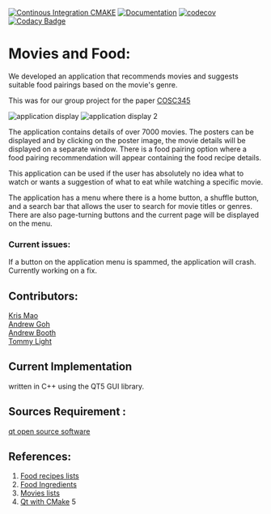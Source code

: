 [![Continous Integration CMAKE](https://github.com/vicmon810/COSC345/actions/workflows/cmake.yaml/badge.svg)](https://github.com/vicmon810/COSC345/actions/workflows/cmake.yaml)
[![Documentation](https://codedocs.xyz/vicmon810/COSC345.svg)](https://codedocs.xyz/vicmon810/COSC345/)
[![codecov](https://codecov.io/gh/vicmon810/COSC345/graph/badge.svg?token=P25HQT144Q)](https://codecov.io/gh/vicmon810/COSC345)
[![Codacy Badge](https://app.codacy.com/project/badge/Grade/db37ffc37f4b44fdb96f0b6e863c1410)](https://app.codacy.com/gh/vicmon810/COSC345/dashboard?utm_source=gh&utm_medium=referral&utm_content=&utm_campaign=Badge_grade)

# Movies and Food:
We developed an application that recommends movies and suggests suitable food pairings based on the movie's genre. 

This was for our group project for the paper [COSC345](https://www.otago.ac.nz/courses/papers?papercode=COSC345#t-2024)

![application display](https://i.imgur.com/2LmEOjw.png)
![application display 2](https://i.imgur.com/n7XlZN0.png)

The application contains details of over 7000 movies. The posters can be displayed and by clicking on the poster image, the movie details will be displayed
on a separate window. There is a food pairing option where a food pairing recommendation will appear containing the food recipe details.

This application can be used if the user has absolutely no idea what to watch or wants a suggestion of what to eat while watching a specific movie.

The application has a menu where there is a home button, a shuffle button, and a search bar that allows the user to search for movie titles or genres.
There are also page-turning buttons and the current page will be displayed on the menu.

### Current issues:
If a button on the application menu is spammed, the application will crash. Currently working on a fix.

## Contributors: 
[Kris Mao](https://github.com/vicmon810) <br>
[Andrew Goh](https://github.com/andre2410) <br>
[Andrew Booth](https://github.com/boo13103) <br>
[Tommy Light](https://github.com/tlite4) <br>


## Current Implementation
written in C++ using the QT5 GUI library.

## Sources Requirement : 
[qt open source software](https://www.qt.io/)

## References:
1. [Food recipes lists](https://www.kaggle.com/datasets/paultimothymooney/recipenlg/code?resource=download)
2. [Food Ingredients](https://www.kaggle.com/datasets/pes12017000148/food-ingredients-and-recipe-dataset-with-images)
3. [Movies lists](https://www.kaggle.com/datasets/rounakbanik/the-movies-dataset)
4. [Qt with CMake](https://doc.qt.io/qt-6/cmake-get-started.html#building-a-c-console-application)
5
